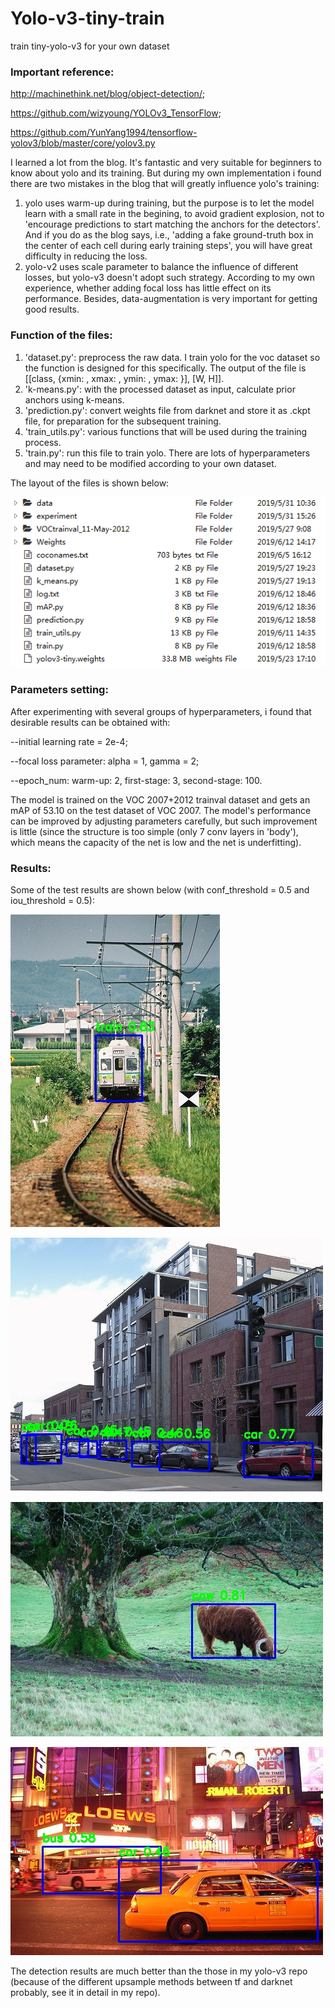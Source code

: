 # Yolo-v3-tiny-train
train tiny-yolo-v3 for your own dataset

### Important reference: 
http://machinethink.net/blog/object-detection/; 

https://github.com/wizyoung/YOLOv3_TensorFlow; 

https://github.com/YunYang1994/tensorflow-yolov3/blob/master/core/yolov3.py

I learned a lot from the blog. It's fantastic and very suitable for beginners to know about yolo and its training. But during my own implementation i found there are two mistakes in the blog that will greatly influence yolo's training:
1. yolo uses warm-up during training, but the purpose is to let the model learn with a small rate in the begining, to avoid gradient explosion, not to 'encourage predictions to start matching the anchors for the detectors'. And if you do as the blog says, i.e., 'adding a fake ground-truth box in the center of each cell during early training steps', you will have great difficulty in reducing the loss.
2. yolo-v2 uses scale parameter to balance the influence of different losses, but yolo-v3 doesn't adopt such strategy. According to my own experience, whether adding focal loss has little effect on its performance. Besides, data-augmentation is very important for getting good results.

### Function of the files:
1. 'dataset.py': preprocess the raw data. I train yolo for the voc dataset so the function is designed for this specifically. The output of the file is [[class, {xmin: , xmax: , ymin: , ymax: }], [W, H]].
2. 'k-means.py': with the processed dataset as input, calculate prior anchors using k-means.
3. 'prediction.py': convert weights file from darknet and store it as .ckpt file, for preparation for the subsequent training.
4. 'train_utils.py': various functions that will be used during the training process.
5. 'train.py': run this file to train yolo. There are lots of hyperparameters and may need to be modified according to your own dataset.

The layout of the files is shown below:

![Image text](imgs/file_layout.png)

### Parameters setting:

After experimenting with several groups of hyperparameters, i found that desirable results can be obtained with: 

--initial learning rate = 2e-4; 
 
--focal loss parameter: alpha = 1, gamma = 2; 
 
--epoch_num: warm-up: 2, first-stage: 3, second-stage: 100. 
 
The model is trained on the VOC 2007+2012 trainval dataset and gets an mAP of 53.10 on the test dataset of VOC 2007. The model's performance can be improved by adjusting parameters carefully, but such improvement is little (since the structure is too simple (only 7 conv layers in 'body'), which means the capacity of the net is low and the net is underfitting). 

### Results:

Some of the test results are shown below (with conf_threshold = 0.5 and iou_threshold = 0.5):

![Image text](imgs/sample-1.jpg)

![Image text](imgs/sample-2.jpg)

![Image text](imgs/sample-3.jpg)

![Image text](imgs/sample-4.jpg)

The detection results are much better than the those in my yolo-v3 repo (because of the different upsample methods between tf and darknet probably, see it in detail in my repo). 

